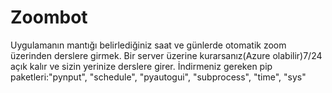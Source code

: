# Zoombot
Uygulamanın mantığı belirlediğiniz saat ve günlerde otomatik zoom üzerinden derslere girmek.
Bir server üzerine kurarsanız(Azure olabilir)7/24 açık kalır ve sizin yerinize derslere girer.
İndirmeniz gereken pip paketleri:"pynput", "schedule", "pyautogui", "subprocess", "time", "sys"
